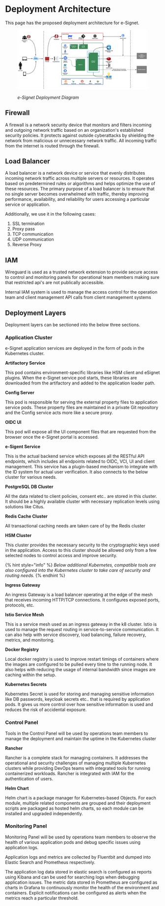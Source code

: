 # Deployment Architecture

This page has the proposed deployment architecture for e-Signet.

<figure><img src="../.gitbook/assets/deployment-diagram.png" alt=""><figcaption><p><em>e-Signet Deployment Diagram</em></p></figcaption></figure>

## Firewall

A firewall is a network security device that monitors and filters incoming and outgoing network traffic based on an organization's established security policies. It protects against outside cyberattacks by shielding the network from malicious or unnecessary network traffic. All incoming traffic from the internet is routed through the firewall.

## Load Balancer

A load balancer is a network device or service that evenly distributes incoming network traffic across multiple servers or resources. It operates based on predetermined rules or algorithms and helps optimize the use of these resources. The primary purpose of a load balancer is to ensure that no single server becomes overwhelmed with traffic, thereby improving performance, availability, and reliability for users accessing a particular service or application.&#x20;

Additionally, we use it in the following cases:

1. SSL termination
2. Proxy pass
3. TCP communication
4. UDP communication
5. Reverse Proxy

## IAM

Wireguard is used as a trusted network extension to provide secure access to control and monitoring panels for operational team members making sure that restricted api's are not publically accessible.

Internal IAM system is used to manage the access control for the operation team and client management API calls from client management systems

## Deployment Layers

Deployment layers can be sectioned into the below three sections.

### Application Cluster

e-Signet application services are deployed in the form of pods in the Kubernetes cluster.

**Artifactory Service**

This pod contains environment-specific libraries like HSM client and eSignet plugins. When the e-Signet service pod starts, these libraries are downloaded from the artifactory and added to the application loader path.

**Config Server**

This pod is responsible for serving the external property files to application service pods. These property files are maintained in a private Git repository and the Config service acts more like a secure proxy.

**OIDC UI**

This pod will expose all the UI component files that are requested from the browser once the e-Signet portal is accessed.

**e-Sigent Service**

This is the actual backend service which exposes all the RESTful API endpoints, which includes all endpoints related to OIDC, VCI, UI and client management. This service has a plugin-based mechanism to integrate with the ID system for actual user verification. It also connects to the below cluster for various needs.

**PostgreSQL DB Cluster**

All the data related to client policies, consent etc.. are stored in this cluster. It should be a highly available cluster with necessary replication levels using solutions like Citus.

**Redis Cache Cluster**

All transactional caching needs are taken care of by the Redis cluster

**HSM Cluster**

This cluster provides the necessary security to the cryptographic keys used in the application. Access to this cluster should be allowed only from a few selected nodes to control access and improve security.

{% hint style="info" %}
_Below additional Kubernetes, compatible tools are also configured into the Kubernetes cluster to take care of security and routing needs._
{% endhint %}

**Ingress Gateway**

An ingress Gateway is a load balancer operating at the edge of the mesh that receives incoming HTTP/TCP connections. It configures exposed ports, protocols, etc.

**Istio Service Mesh**

This is a service mesh used as an ingress gateway in the k8 cluster. Istio is used to manage the request routing in service-to-service communication. It can also help with service discovery, load balancing, failure recovery, metrics, and monitoring.

**Docker Registry**

Local docker registry is used to improve restart timings of containers where the images are configured to be pulled every time to the running node. It also helps with reducing the usage of internal bandwidth since images are caching within the setup.

**Kubernetes Secrets**

Kubernetes Secret is used for storing and managing sensitive information like DB passwords, keycloak secrets etc.. that is required by application pods. It gives us more control over how sensitive information is used and reduces the risk of accidental exposure.

### Control Panel

Tools in the Control Panel will be used by operations team members to manage the deployment and maintain the uptime in the Kubernetes cluster

**Rancher**

Rancher is a complete stack for managing containers. It addresses the operational and security challenges of managing multiple Kubernetes clusters while providing DevOps teams with integrated tools for running containerized workloads. Rancher is integrated with IAM for the authentication of users.

**Helm Chart**

Helm chart is a package manager for Kubernetes-based Objects. For each module, multiple related components are grouped and their deployment scripts are packaged as hosted helm charts, so each module can be installed and upgraded independently.

### Monitoring Panel

Monitoring Panel will be used by operations team members to observe the health of various application pods and debug specific issues using application logs.

Application logs and metrics are collected by Fluentbit and dumped into Elastic Search and Prometheus respectively.

The application log data stored in elastic search is configured as reports using Kibana and can be used for searching logs when debugging application issues. The metric data stored in Prometheus are configured as charts in Grafana to continuously monitor the health of the environment and containers. Explicit notifications can be configured as alerts when the metrics reach a particular threshold.
